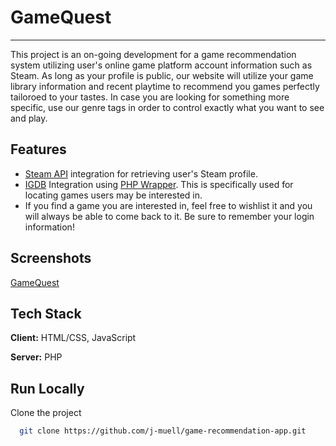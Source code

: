 # GameQuest
---
This project is an on-going development for a game recommendation system utilizing user's online game platform account information such as Steam. As long as your profile is public, our website will utilize your game library information and recent playtime to recommend you games perfectly tailoroed to your tastes.
In case you are looking for something more specific, use our genre tags in order to control exactly what you want to see and play.

## Features

- [Steam API](https://developer.valvesoftware.com/wiki/Steam_Web_API#GetPlayerSummaries_.28v0001.29) integration for retrieving user's Steam profile.
- [IGDB](https://api-docs.igdb.com/) Integration using [PHP Wrapper](http://enisz.github.io/igdb). This is specifically used for locating games users may be interested in.
- If you find a game you are interested in, feel free to wishlist it and you will always be able to come back to it. Be sure to remember your login information!

## Screenshots

[GameQuest](images/screenshots/frontPage.png)

## Tech Stack

**Client:** HTML/CSS, JavaScript

**Server:** PHP

## Run Locally

Clone the project

```bash
  git clone https://github.com/j-muell/game-recommendation-app.git
